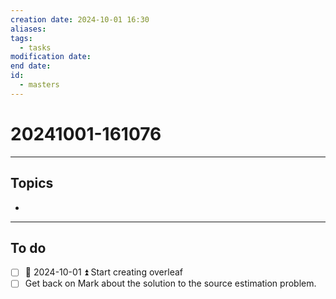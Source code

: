 ```yaml
---
creation date: 2024-10-01 16:30
aliases: 
tags:
  - tasks
modification date: 
end date: 
id:
  - masters
---
```

# 20241001-161076
---
## Topics
+ 
---
## To do
- [ ] 🛫 2024-10-01  ⏫ Start creating overleaf
- [ ] Get back on Mark about the solution to the source estimation problem.